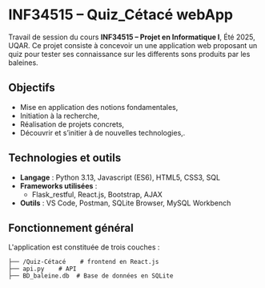 
# INF34515 – Quiz_Cétacé webApp

Travail de session du cours **INF34515 – Projet en Informatique I**, Été 2025, UQAR.
Ce projet consiste à concevoir un une application web proposant un quiz pour tester ses connaissance sur les differents sons produits par les baleines. 

## Objectifs

- Mise en application des notions fondamentales,
- Initiation à la recherche,
- Réalisation de projets concrets,
- Découvrir et s’initier à de nouvelles technologies,.
  
## Technologies et outils

-  **Langage** : Python 3.13, Javascript (ES6), HTML5, CSS3, SQL
-  **Frameworks utilisées** :
    - Flask_restful, React.js, Bootstrap, AJAX
- **Outils** : VS Code, Postman, SQLite Browser, MySQL Workbench

## Fonctionnement général

L'application est constituée de trois couches :

```plaintext 
├── /Quiz-Cétacé    # frontend en React.js
├── api.py    # API 
├── BD_baleine.db  # Base de données en SQLite
